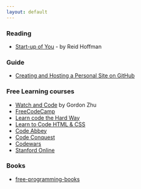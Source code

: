 ```yaml
---
layout: default
---
```


### Reading
* [Start-up of You](http://amzn.to/2F8iDdX) - by Reid Hoffman

### Guide
* [Creating and Hosting a Personal Site on GitHub](http://jmcglone.com/guides/github-pages/)

### Free Learning courses
* [Watch and Code](https://watchandcode.com/) by Gordon Zhu
* [FreeCodeCamp](https://www.freecodecamp.org)
* [Learn code the Hard Way](https://learncodethehardway.org/)
* [Learn to Code HTML & CSS](https://learn.shayhowe.com/)
* [Code Abbey](http://www.codeabbey.com/)
* [Code Conquest](http://www.codeconquest.com/)
* [Codewars](https://www.codewars.com/)
* [Stanford Online](https://lagunita.stanford.edu/)

### Books 
* [free-programming-books](https://github.com/EbookFoundation/free-programming-books/blob/master/free-programming-books.md)